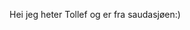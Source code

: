 <!DOCTYPE html>
<html lang="en">
<head>
    <meta charset="UTF-8">
    <title>Hei</title>
</head>
<body>
    <p>Hei jeg heter Tollef og er fra saudasjøen:)
    </p>
</body>
</html>
